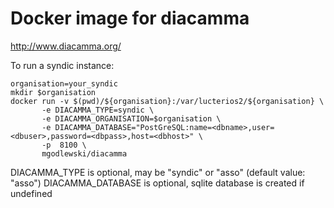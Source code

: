 Docker image for diacamma
===

http://www.diacamma.org/


To run a syndic instance:
```
organisation=your_syndic
mkdir $organisation
docker run -v $(pwd)/${organisation}:/var/lucterios2/${organisation} \
       -e DIACAMMA_TYPE=syndic \
       -e DIACAMMA_ORGANISATION=$organisation \
       -e DIACAMMA_DATABASE="PostGreSQL:name=<dbname>,user=<dbuser>,password=<dbpass>,host=<dbhost>" \
       -p  8100 \
       mgodlewski/diacamma
```

DIACAMMA_TYPE is optional, may be "syndic" or "asso" (default value: "asso")
DIACAMMA_DATABASE is optional, sqlite database is created if undefined

